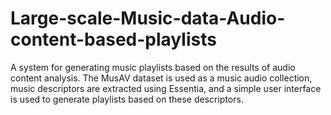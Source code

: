 # Large-scale-Music-data-Audio-content-based-playlists
A system for generating music playlists based on the results of audio content analysis. The MusAV dataset is used as a music audio collection, music descriptors are extracted using Essentia, and a simple user interface is used to generate playlists based on these descriptors.

